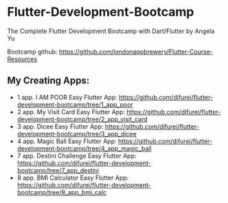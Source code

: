 # Flutter-Development-Bootcamp
The Complete Flutter Development Bootcamp with Dart/Flutter by Angela Yu

Bootcamp github: https://github.com/londonappbrewery/Flutter-Course-Resources

## My Creating Apps:

* 1 app. I AM POOR Easy Flutter App: https://github.com/difurei/flutter-development-bootcamp/tree/1_app_poor
* 2 app. My Visit Card Easy Flutter App: https://github.com/difurei/flutter-development-bootcamp/tree/2_app_visit_card
* 3 app. Dicee Easy Flutter App: https://github.com/difurei/flutter-development-bootcamp/tree/3_app_dicee
* 4 app. Magic Ball Easy Flutter App: https://github.com/difurei/flutter-development-bootcamp/tree/4_app_magic_ball
* 7 app. Destini Challenge Easy Flutter App: https://github.com/difurei/flutter-development-bootcamp/tree/7_app_destini
* 8 app. BMI Calculator Easy Flutter App: https://github.com/difurei/flutter-development-bootcamp/tree/8_app_bmi_calc
